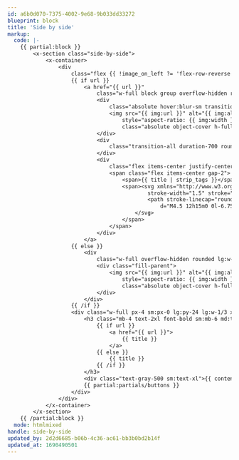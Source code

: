 ```yaml
---
id: a6b0d070-7375-4002-9e68-9b033dd33272
blueprint: block
title: 'Side by side'
markup:
  code: |-
    {{ partial:block }}
        <x-section class="side-by-side">
            <x-container>
                <div
                    class="flex {{ !image_on_left ?= 'flex-row-reverse' }} flex-wrap items-center gap-8 -mx-4 lg:gap-12 sm:mx-0 lg:flex-nowrap">
                    {{ if url }}
                        <a href="{{ url }}"
                            class="w-full block group overflow-hidden rounded lg:w-2/3 xl:w-3/5 lg:h-auto min-h-[12rem] sm:min-h-[18rem] md:min-h-[24rem] sm:h-full min-h">
                            <div
                                class="absolute hover:blur-sm transition-all duration-1000 hover:grayscale hover:scale-[1.1] top-0 left-0 w-full h-full">
                                <img src="{{ img:url }}" alt="{{ img:alt }}"
                                    style="aspect-ratio: {{ img:width }} / {{ img:height }}; object-position: {{ img:focus_css }};"
                                    class="absolute object-cover h-full min-w-full ">
                            </div>
                            <div
                                class="transition-all duration-700 rounded opacity-0 pointer-events-none fill-parent bg-primary mix-blend-multiply group-hover:opacity-100">
                            </div>
                            <div
                                class="flex items-center justify-center text-lg text-white transition-all duration-700 translate-y-4 opacity-0 pointer-events-none group-hover:opacity-100 fill-parent group-hover:translate-y-0">
                                <span class="flex items-center gap-2">
                                    <span>{{ title | strip_tags }}</span>
                                    <span><svg xmlns="http://www.w3.org/2000/svg" fill="none" viewBox="0 0 24 24"
                                            stroke-width="1.5" stroke="currentColor" class="w-6 h-6">
                                            <path stroke-linecap="round" stroke-linejoin="round"
                                                d="M4.5 12h15m0 0l-6.75-6.75M19.5 12l-6.75 6.75" />
                                        </svg>
                                    </span>
                                </span>
                            </div>
                        </a>
                    {{ else }}
                        <div
                            class="w-full overflow-hidden rounded lg:w-2/3 xl:w-3/5 lg:h-auto min-h-[12rem] sm:min-h-[18rem] md:min-h-[24rem] sm:h-full min-h">
                            <div class="fill-parent">
                                <img src="{{ img:url }}" alt="{{ img:alt }}"
                                    style="aspect-ratio: {{ img:width }} / {{ img:height }}; object-position: {{ img:focus_css }};"
                                    class="absolute object-cover h-full min-w-full ">
                            </div>
                        </div>
                    {{ /if }}
                    <div class="w-full px-4 sm:px-0 lg:py-24 lg:w-1/3 xl:w-2/5">
                        <h3 class="mb-4 text-2xl font-bold sm:mb-6 md:text-3xl lg:text-4xl">
                            {{ if url }}
                                <a href="{{ url }}">
                                    {{ title }}
                                </a>
                            {{ else }}
                                {{ title }}
                            {{ /if }}
                        </h3>
                        <div class="text-gray-500 sm:text-xl">{{ content }}</div>
                        {{ partial:partials/buttons }}
                    </div>
                </div>
            </x-container>
        </x-section>
    {{ /partial:block }}
  mode: htmlmixed
handle: side-by-side
updated_by: 2d2d6685-b06b-4c36-ac61-bb3b0bd2b14f
updated_at: 1690490501
---
```

